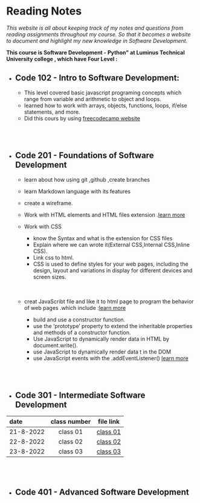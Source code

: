 # Reading Notes
_This website is all about keeping track of my notes and questions from reading assignments throughout my course. So that it becomes a website to document and highlight my new knowledge in Software Development._


**This course is Software Development - Python" at Luminus Technical University college , which have Four Level :**


* ## Code 102 - Intro to Software Development:
    * This level covered basic javascript programing concepts which range from variable and arithmetic to object and loops.
    * learned how to work with arrays, objects, functions, loops, if/else statements, and more.
    * Did this cours by using [freecodecamp website](https://www.freecodecamp.org/learn/javascript-algorithms-and-data-structures/)

<br>
<br> 


* ## Code 201 - Foundations of Software Development
    * learn about how using git ,github ,create branches 
    * learn Markdown language with its features
    * create a wireframe.
    * Work with HTML elements and HTML files extension .[learn more ](https://www.w3schools.com/html/html_intro.asp)
    * Work with CSS
         *  know the Syntax and what is the extension for CSS files
         * Explain where we can wrote it(External CSS,Internal CSS,Inline CSS).
         * Link css to html.
         *  CSS is used to define styles for your web pages, including the design, layout and variations in display for different devices and screen sizes.
         <br> 
         <br>

    *   creat JavaScribt file and like it to html page to program the behavior of web pages .which include :[learn more ](https://www.w3schools.com/js/default.asp)
          * build and use a constructor function.
          * use the ‘prototype’ property to extend the inheritable properties and methods of a constructor function. 
          * Use JavaScript to dynamically render data in HTML by document.write().
          * use JavaScript to dynamically render data t in the DOM
          * use JavaScript events with the .addEventListener() [learn more ](https://www.w3schools.com/html/html_intro.asphttps://www.javatpoint.com/javascript-events)


<br>
<br> 

* ## Code 301 - Intermediate Software Development
 | date              |     class number|     file link                   |
| :---               |    :----:       |     ---                         |  
| 21-8-2022          |   class 01      |[class 01 ](./class01/class01.md)|
| 22-8-2022          |  class 02       |[class 02 ](./class02/class02.md)|   
| 23-8-2022          |  class 03      |[class 03 ](./class03/class03.md) |


<br>
<br> 

* ## Code 401 - Advanced Software Development

<br>
<br> 


